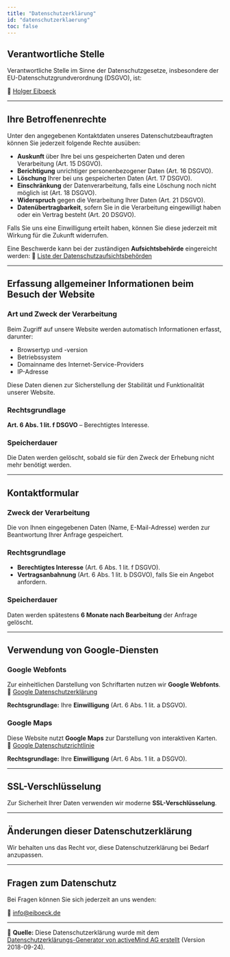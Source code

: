 ```yaml
---
title: "Datenschutzerklärung"
id: "datenschutzerklaerung"
toc: false
---
```


## Verantwortliche Stelle

Verantwortliche Stelle im Sinne der Datenschutzgesetze, insbesondere der EU-Datenschutzgrundverordnung (DSGVO), ist:

📧 [Holger Eiboeck](mailto:info@eiboeck.de)

---

## Ihre Betroffenenrechte

Unter den angegebenen Kontaktdaten unseres Datenschutzbeauftragten können Sie jederzeit folgende Rechte ausüben:

- **Auskunft** über Ihre bei uns gespeicherten Daten und deren Verarbeitung (Art. 15 DSGVO).
- **Berichtigung** unrichtiger personenbezogener Daten (Art. 16 DSGVO).
- **Löschung** Ihrer bei uns gespeicherten Daten (Art. 17 DSGVO).
- **Einschränkung** der Datenverarbeitung, falls eine Löschung noch nicht möglich ist (Art. 18 DSGVO).
- **Widerspruch** gegen die Verarbeitung Ihrer Daten (Art. 21 DSGVO).
- **Datenübertragbarkeit**, sofern Sie in die Verarbeitung eingewilligt haben oder ein Vertrag besteht (Art. 20 DSGVO).

Falls Sie uns eine Einwilligung erteilt haben, können Sie diese jederzeit mit Wirkung für die Zukunft widerrufen.

Eine Beschwerde kann bei der zuständigen **Aufsichtsbehörde** eingereicht werden:
🔗 [Liste der Datenschutzaufsichtsbehörden](https://www.bfdi.bund.de/DE/Infothek/Anschriften_Links/anschriften_links-node.html)

---

## Erfassung allgemeiner Informationen beim Besuch der Website

### Art und Zweck der Verarbeitung
Beim Zugriff auf unsere Website werden automatisch Informationen erfasst, darunter:

- Browsertyp und -version
- Betriebssystem
- Domainname des Internet-Service-Providers
- IP-Adresse

Diese Daten dienen zur Sicherstellung der Stabilität und Funktionalität unserer Website.

### Rechtsgrundlage
**Art. 6 Abs. 1 lit. f DSGVO** – Berechtigtes Interesse.

### Speicherdauer
Die Daten werden gelöscht, sobald sie für den Zweck der Erhebung nicht mehr benötigt werden.

---

## Kontaktformular

### Zweck der Verarbeitung
Die von Ihnen eingegebenen Daten (Name, E-Mail-Adresse) werden zur Beantwortung Ihrer Anfrage gespeichert.

### Rechtsgrundlage
- **Berechtigtes Interesse** (Art. 6 Abs. 1 lit. f DSGVO).
- **Vertragsanbahnung** (Art. 6 Abs. 1 lit. b DSGVO), falls Sie ein Angebot anfordern.

### Speicherdauer
Daten werden spätestens **6 Monate nach Bearbeitung** der Anfrage gelöscht.

---

## Verwendung von Google-Diensten

### Google Webfonts
Zur einheitlichen Darstellung von Schriftarten nutzen wir **Google Webfonts**.  
🔗 [Google Datenschutzerklärung](https://www.google.com/policies/privacy/)

**Rechtsgrundlage:** Ihre **Einwilligung** (Art. 6 Abs. 1 lit. a DSGVO).

### Google Maps
Diese Website nutzt **Google Maps** zur Darstellung von interaktiven Karten.  
🔗 [Google Datenschutzrichtlinie](https://www.google.com/privacypolicy.html)

**Rechtsgrundlage:** Ihre **Einwilligung** (Art. 6 Abs. 1 lit. a DSGVO).

---

## SSL-Verschlüsselung
Zur Sicherheit Ihrer Daten verwenden wir moderne **SSL-Verschlüsselung**.

---

## Änderungen dieser Datenschutzerklärung
Wir behalten uns das Recht vor, diese Datenschutzerklärung bei Bedarf anzupassen.

---

## Fragen zum Datenschutz
Bei Fragen können Sie sich jederzeit an uns wenden:

📧 [info@eiboeck.de](mailto:info@eiboeck.de)

---

📄 **Quelle:** Diese Datenschutzerklärung wurde mit dem [Datenschutzerklärungs-Generator von activeMind AG erstellt](https://www.activemind.de/datenschutz/datenschutzhinweis-generator/) (Version 2018-09-24).

